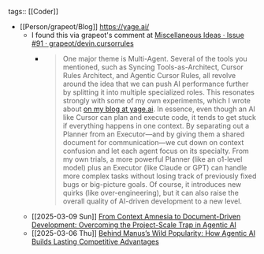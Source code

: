 tags:: [[Coder]]

- [[Person/grapeot/Blog]] https://yage.ai/
	- I found this via grapeot's comment at [Miscellaneous Ideas · Issue #91 · grapeot/devin.cursorrules](https://github.com/grapeot/devin.cursorrules/issues/91#issuecomment-2708659903)
		- > One major theme is Multi-Agent. Several of the tools you mentioned, such as Syncing Tools-as-Architect, Cursor Rules Architect, and Agentic Cursor Rules, all revolve around the idea that we can push AI performance further by splitting it into multiple specialized roles. This resonates strongly with some of my own experiments, which I wrote about [on my blog at yage.ai](https://yage.ai/multi-agent-en.html). In essence, even though an AI like Cursor can plan and execute code, it tends to get stuck if everything happens in one context. By separating out a Planner from an Executor—and by giving them a shared document for communication—we cut down on context confusion and let each agent focus on its specialty. From my own trials, a more powerful Planner (like an o1-level model) plus an Executor (like Claude or GPT) can handle more complex tasks without losing track of previously fixed bugs or big-picture goals. Of course, it introduces new quirks (like over-engineering), but it can also raise the overall quality of AI-driven development to a new level.
	- [[2025-03-09 Sun]] [From Context Amnesia to Document-Driven Development: Overcoming the Project-Scale Trap in Agentic AI](https://yage.ai/agentic-memory-en.html)
	- [[2025-03-06 Thu]] [Behind Manus’s Wild Popularity: How Agentic AI Builds Lasting Competitive Advantages](https://yage.ai/manus-en.html)